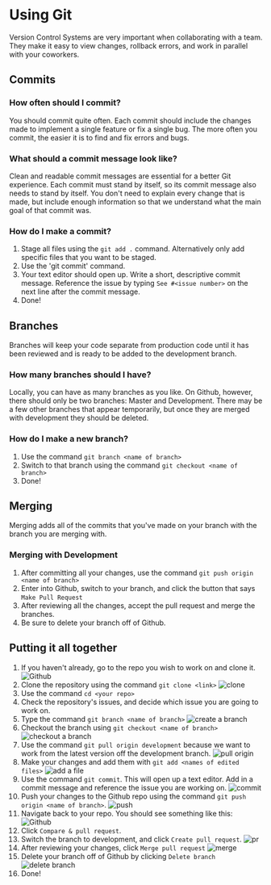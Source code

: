 # Using Git
Version Control Systems are very important when collaborating with a team. They make it easy to view changes, rollback errors, and work in parallel with your coworkers.

## Commits

### How often should I commit?
You should commit quite often. Each commit should include the changes made to implement a single feature or fix a single bug. The more often you commit, the easier it is to find and fix errors and bugs.

### What should a commit message look like?
Clean and readable commit messages are essential for a better Git experience. Each commit must stand by itself, so its commit message also needs to stand by itself. You don't need to explain every change that is made, but include enough information so that we understand what the main goal of that commit was.

### How do I make a commit?
1. Stage all files using the `git add .` command. Alternatively only add specific files that you want to be staged.
1. Use the 'git commit' command.
1. Your text editor should open up. Write a short, descriptive commit message. Reference the issue by typing `See #<issue number>` on the next line after the commit message.
1. Done!

## Branches
Branches will keep your code separate from production code until it has been reviewed and is ready to be added to the development branch.

### How many branches should I have?
Locally, you can have as many branches as you like. On Github, however, there should only be two branches: Master and Development. There may be a few other branches that appear temporarily, but once they are merged with development they should be deleted.

### How do I make a new branch?
1. Use the command `git branch <name of branch>`
1. Switch to that branch using the command `git checkout <name of branch>`
1. Done!

## Merging
Merging adds all of the commits that you've made on your branch with the branch you are merging with.

### Merging with Development
1. After committing all your changes, use the command `git push origin <name of branch>`
1. Enter into Github, switch to your branch, and click the button that says `Make Pull Request`
1. After reviewing all the changes, accept the pull request and merge the branches.
1. Be sure to delete your branch off of Github.

## Putting it all together
1. If you haven't already, go to the repo you wish to work on and clone it.
![Github](images/1.png)
2. Clone the repository using the command `git clone <link>`
![clone](images/2.png)
3. Use the command `cd <your repo>`
4. Check the repository's issues, and decide which issue you are going to work on.
5. Type the command `git branch <name of branch>`
![create a branch](images/4.png)
6. Checkout the branch using `git checkout <name of branch>`
![checkout a branch](images/5.png)
7. Use the command `git pull origin development` because we want to work from the latest version off the development branch.
![pull origin](images/6.png)
8. Make your changes and add them with `git add <names of edited files>`
![add a file](images/7.png)
9. Use the command `git commit`. This will open up a text editor. Add in a commit message and reference the issue you are working on.
![commit](images/8.png)
10. Push your changes to the Github repo using the command `git push origin <name of branch>`.
![push](images/9.png)
11. Navigate back to your repo. You should see something like this:
![Github](images/10.png)
12. Click `Compare & pull request`.
14. Switch the branch to development, and click `Create pull request`.
![pr](images/11.png)
15. After reviewing your changes, click `Merge pull request`
![merge](images/12.png)
16. Delete your branch off of Github by clicking `Delete branch`
![delete branch](images/13.png)
17. Done!
